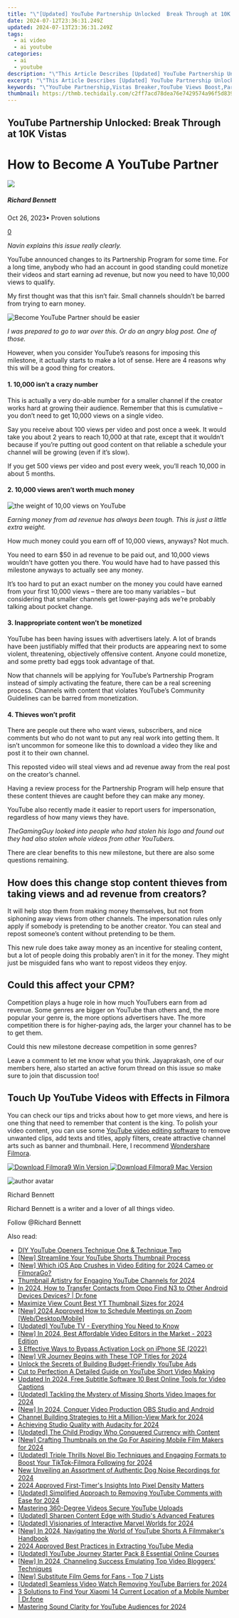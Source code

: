 ```yaml
---
title: "\"[Updated] YouTube Partnership Unlocked  Break Through at 10K Vistas\""
date: 2024-07-12T23:36:31.249Z
updated: 2024-07-13T23:36:31.249Z
tags:
  - ai video
  - ai youtube
categories:
  - ai
  - youtube
description: "\"This Article Describes [Updated] YouTube Partnership Unlocked: Break Through at 10K Vistas\""
excerpt: "\"This Article Describes [Updated] YouTube Partnership Unlocked: Break Through at 10K Vistas\""
keywords: "\"YouTube Partnership,Vistas Breaker,YouTube Views Boost,Partner Growth Tips,High-Viewer Strategies,Unlocking YouTube Earnings,Reach 10K Viewers\""
thumbnail: https://thmb.techidaily.com/c2ff7acd78dea76e7429574a96f5d83925797a8b18bf953373ef1ee065acd190.jpg
---
```


## YouTube Partnership Unlocked: Break Through at 10K Vistas

# How to Become A YouTube Partner
![](https://images.wondershare.com/filmora/article-images/richard-bennett.jpg)

##### Richard Bennett

 Oct 26, 2023• Proven solutions

[0](#commentsBoxSeoTemplate)

_Navin explains this issue really clearly._

YouTube announced changes to its Partnership Program for some time. For a long time, anybody who had an account in good standing could monetize their videos and start earning ad revenue, but now you need to have 10,000 views to qualify.

My first thought was that this isn’t fair. Small channels shouldn’t be barred from trying to earn money.

![Become YouTube Partner should be easier](https://images.wondershare.com/filmora/article-images/hard-to-become-youtube-partner.jpg)

_I was prepared to go to war over this. Or do an angry blog post. One of those._

However, when you consider YouTube’s reasons for imposing this milestone, it actually starts to make a lot of sense. Here are 4 reasons why this will be a good thing for creators.

#### 1. 10,000 isn’t a crazy number

This is actually a very do-able number for a smaller channel if the creator works hard at growing their audience. Remember that this is cumulative – you don’t need to get 10,000 views on a single video.

Say you receive about 100 views per video and post once a week. It would take you about 2 years to reach 10,000 at that rate, except that it wouldn’t because if you’re putting out good content on that reliable a schedule your channel will be growing (even if it’s slow).

If you get 500 views per video and post every week, you’ll reach 10,000 in about 5 months.

#### 2. 10,000 views aren’t worth much money
![the weight of 10,00 views on YouTube](https://images.wondershare.com/filmora/article-images/get-views-on-youtube-hard.jpg)

_Earning money from ad revenue has always been tough. This is just a little extra weight._

How much money could you earn off of 10,000 views, anyways? Not much.

You need to earn $50 in ad revenue to be paid out, and 10,000 views wouldn’t have gotten you there. You would have had to have passed this milestone anyways to actually see any money.

It’s too hard to put an exact number on the money you could have earned from your first 10,000 views – there are too many variables – but considering that smaller channels get lower-paying ads we’re probably talking about pocket change.

#### 3. Inappropriate content won’t be monetized

YouTube has been having issues with advertisers lately. A lot of brands have been justifiably miffed that their products are appearing next to some violent, threatening, objectively offensive content. Anyone could monetize, and some pretty bad eggs took advantage of that.

Now that channels will be applying for YouTube’s Partnership Program instead of simply activating the feature, there can be a real screening process. Channels with content that violates YouTube’s Community Guidelines can be barred from monetization.

#### 4. Thieves won’t profit

There are people out there who want views, subscribers, and nice comments but who do not want to put any real work into getting them. It isn’t uncommon for someone like this to download a video they like and post it to their own channel.

This reposted video will steal views and ad revenue away from the real post on the creator’s channel.

Having a review process for the Partnership Program will help ensure that these content thieves are caught before they can make any money.

YouTube also recently made it easier to report users for impersonation, regardless of how many views they have.

_TheGamingGuy looked into people who had stolen his logo and found out they had also stolen whole videos from other YouTubers._

There are clear benefits to this new milestone, but there are also some questions remaining.

## How does this change stop content thieves from taking views and ad revenue from creators?

It will help stop them from making money themselves, but not from siphoning away views from other channels. The impersonation rules only apply if somebody is pretending to be another creator. You can steal and repost someone’s content without pretending to be them.

This new rule does take away money as an incentive for stealing content, but a lot of people doing this probably aren’t in it for the money. They might just be misguided fans who want to repost videos they enjoy.

## Could this affect your CPM?

Competition plays a huge role in how much YouTubers earn from ad revenue. Some genres are bigger on YouTube than others and, the more popular your genre is, the more options advertisers have. The more competition there is for higher-paying ads, the larger your channel has to be to get them.

Could this new milestone decrease competition in some genres?

Leave a comment to let me know what you think. Jayaprakash, one of our members here, also started an active forum thread on this issue so make sure to join that discussion too!

## Touch Up YouTube Videos with Effects in Filmora

You can check our tips and tricks about how to get more views, and here is one thing that need to remember that content is the king. To polish your video content, you can use some [YouTube video editing software](https://tools.techidaily.com/wondershare/filmora/download/) to remove unwanted clips, add texts and titles, apply filters, create attractive channel arts such as banner and thumbnail. Here, I recommend [Wondershare Filmora](https://tools.techidaily.com/wondershare/filmora/download/).

[![Download Filmora9 Win Version](https://images.wondershare.com/filmora/guide/download-btn-win.jpg) ](https://tools.techidaily.com/wondershare/filmora/download/) [![Download Filmora9 Mac Version](https://images.wondershare.com/filmora/guide/download-btn-mac.jpg) ](https://tools.techidaily.com/wondershare/filmora/download/)

![author avatar](https://images.wondershare.com/filmora/article-images/richard-bennett.jpg)

Richard Bennett

Richard Bennett is a writer and a lover of all things video.

Follow @Richard Bennett


<ins class="adsbygoogle"
     style="display:block"
     data-ad-format="autorelaxed"
     data-ad-client="ca-pub-7571918770474297"
     data-ad-slot="1223367746"></ins>



<ins class="adsbygoogle"
     style="display:block"
     data-ad-client="ca-pub-7571918770474297"
     data-ad-slot="8358498916"
     data-ad-format="auto"
     data-full-width-responsive="true"></ins>



<span class="atpl-alsoreadstyle">Also read:</span>
<div><ul>
<li><a href="https://youtube-tips.techidaily.com/outube-openers-technique-one-and-technique-two/"><u>DIY YouTube Openers  Technique One & Technique Two</u></a></li>
<li><a href="https://youtube-tips.techidaily.com/treamline-your-youtube-shorts-thumbnail-process/"><u>[New] Streamline Your YouTube Shorts Thumbnail Process</u></a></li>
<li><a href="https://vimeo-videos.techidaily.com/new-which-ios-app-crushes-in-video-editing-for-2024-cameo-or-filmorago/"><u>[New] Which iOS App Crushes in Video Editing for 2024 Cameo or FilmoraGo?</u></a></li>
<li><a href="https://youtube-tips.techidaily.com/nail-artistry-for-engaging-youtube-channels-for-2024/"><u>Thumbnail Artistry for Engaging YouTube Channels for 2024</u></a></li>
<li><a href="https://android-transfer.techidaily.com/in-2024-how-to-transfer-contacts-from-oppo-find-n3-to-other-android-devices-devices-drfone-by-drfone-transfer-from-android-transfer-from-android/"><u>In 2024, How to Transfer Contacts from Oppo Find N3 to Other Android Devices Devices? | Dr.fone</u></a></li>
<li><a href="https://youtube-tips.techidaily.com/ize-view-count-best-yt-thumbnail-sizes-for-2024/"><u>Maximize View Count  Best YT Thumbnail Sizes for 2024</u></a></li>
<li><a href="https://screen-recording.techidaily.com/new-2024-approved-how-to-schedule-meetings-on-zoom-webdesktopmobile/"><u>[New] 2024 Approved  How to Schedule Meetings on Zoom [Web/Desktop/Mobile]</u></a></li>
<li><a href="https://youtube-tips.techidaily.com/ed-youtube-tv-everything-you-need-to-know/"><u>[Updated] YouTube TV - Everything You Need to Know</u></a></li>
<li><a href="https://youtube-tips.techidaily.com/n-2024-best-affordable-video-editors-in-the-market-2023-edition/"><u>[New] In 2024, Best Affordable Video Editors in the Market - 2023 Edition</u></a></li>
<li><a href="https://activate-lock.techidaily.com/3-effective-ways-to-bypass-activation-lock-on-iphone-se-2022-by-drfone-ios/"><u>3 Effective Ways to Bypass Activation Lock on iPhone SE (2022)</u></a></li>
<li><a href="https://youtube-tips.techidaily.com/r-journey-begins-with-these-top-titles-for-2024/"><u>[New] VR Journey Begins with These TOP Titles for 2024</u></a></li>
<li><a href="https://youtube-tips.techidaily.com/k-the-secrets-of-building-budget-friendly-youtube-ads/"><u>Unlock the Secrets of Building Budget-Friendly YouTube Ads</u></a></li>
<li><a href="https://youtube-tips.techidaily.com/o-perfection-a-detailed-guide-on-youtube-short-video-making/"><u>Cut to Perfection  A Detailed Guide on YouTube Short Video Making</u></a></li>
<li><a href="https://smart-video-creator.techidaily.com/updated-in-2024-free-subtitle-software-10-best-online-tools-for-video-captions/"><u>Updated In 2024, Free Subtitle Software 10 Best Online Tools for Video Captions</u></a></li>
<li><a href="https://youtube-tips.techidaily.com/ed-tackling-the-mystery-of-missing-shorts-video-images-for-2024/"><u>[Updated] Tackling the Mystery of Missing Shorts Video Images for 2024</u></a></li>
<li><a href="https://video-screen-grab.techidaily.com/new-in-2024-conquer-video-production-obs-studio-and-android/"><u>[New] In 2024, Conquer Video Production  OBS Studio and Android</u></a></li>
<li><a href="https://extra-lessons.techidaily.com/channel-building-strategies-to-hit-a-million-view-mark-for-2024/"><u>Channel Building Strategies to Hit a Million-View Mark for 2024</u></a></li>
<li><a href="https://extra-information.techidaily.com/achieving-studio-quality-with-audacity-for-2024/"><u>Achieving Studio Quality with Audacity for 2024</u></a></li>
<li><a href="https://youtube-tips.techidaily.com/ed-the-child-prodigy-who-conquered-currency-with-content/"><u>[Updated] The Child Prodigy Who Conquered Currency with Content</u></a></li>
<li><a href="https://youtube-tips.techidaily.com/rafting-thumbnails-on-the-go-for-aspiring-mobile-film-makers-for-2024/"><u>[New] Crafting Thumbnails on the Go  For Aspiring Mobile Film Makers for 2024</u></a></li>
<li><a href="https://tiktok-clips.techidaily.com/updated-triple-thrills-novel-bio-techniques-and-engaging-formats-to-boost-your-tiktok-filmora-following-for-2024/"><u>[Updated] Triple Thrills  Novel Bio Techniques and Engaging Formats to Boost Your TikTok-Filmora Following for 2024</u></a></li>
<li><a href="https://sound-tweaking.techidaily.com/new-unveiling-an-assortment-of-authentic-dog-noise-recordings-for-2024/"><u>New Unveiling an Assortment of Authentic Dog Noise Recordings for 2024</u></a></li>
<li><a href="https://article-files.techidaily.com/2024-approved-first-timers-insights-into-pixel-density-matters/"><u>2024 Approved  First-Timer's Insights Into Pixel Density Matters</u></a></li>
<li><a href="https://youtube-tips.techidaily.com/ed-simplified-approach-to-removing-youtube-comments-with-ease-for-2024/"><u>[Updated] Simplified Approach to Removing YouTube Comments with Ease for 2024</u></a></li>
<li><a href="https://youtube-tips.techidaily.com/ring-360-degree-videos-secure-youtube-uploads/"><u>Mastering 360-Degree Videos  Secure YouTube Uploads</u></a></li>
<li><a href="https://youtube-tips.techidaily.com/ed-sharpen-content-edge-with-studios-advanced-features/"><u>[Updated] Sharpen Content Edge with Studio's Advanced Features</u></a></li>
<li><a href="https://youtube-tips.techidaily.com/ed-visionaries-of-interactive-marvel-worlds-for-2024/"><u>[Updated] Visionaries of Interactive Marvel Worlds for 2024</u></a></li>
<li><a href="https://youtube-tips.techidaily.com/n-2024-navigating-the-world-of-youtube-shorts-a-filmmakers-handbook/"><u>[New] In 2024, Navigating the World of YouTube Shorts  A Filmmaker's Handbook</u></a></li>
<li><a href="https://youtube-videos.techidaily.com/2024-approved-best-practices-in-extracting-youtube-media/"><u>2024 Approved  Best Practices in Extracting YouTube Media</u></a></li>
<li><a href="https://youtube-tips.techidaily.com/ed-youtube-journey-starter-pack-8-essential-online-courses/"><u>[Updated] YouTube Journey Starter Pack  8 Essential Online Courses</u></a></li>
<li><a href="https://youtube-tips.techidaily.com/n-2024-channeling-success-emulating-top-video-bloggers-techniques/"><u>[New] In 2024, Channeling Success  Emulating Top Video Bloggers' Techniques</u></a></li>
<li><a href="https://youtube-tips.techidaily.com/ubstitute-film-gems-for-fans-top-7-lists/"><u>[New] Substitute Film Gems for Fans - Top 7 Lists</u></a></li>
<li><a href="https://youtube-tips.techidaily.com/ed-seamless-video-watch-removing-youtube-barriers-for-2024/"><u>[Updated] Seamless Video Watch  Removing YouTube Barriers for 2024</u></a></li>
<li><a href="https://android-location-track.techidaily.com/3-solutions-to-find-your-xiaomi-14-current-location-of-a-mobile-number-drfone-by-drfone-virtual-android/"><u>3 Solutions to Find Your Xiaomi 14 Current Location of a Mobile Number | Dr.fone</u></a></li>
<li><a href="https://youtube-tips.techidaily.com/ring-sound-clarity-for-youtube-audiences-for-2024/"><u>Mastering Sound Clarity for YouTube Audiences for 2024</u></a></li>
</ul></div>
